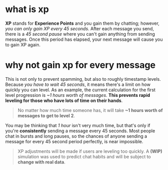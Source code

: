 # what is xp

**XP** stands for **Experience Points** and you gain them by chatting; however, _you can only gain XP every 45 seconds_. After each message you send, there is a _45 second pause_ where you can't gain anything from sending messages. Once this period has elapsed, your next message will cause you to gain XP again.

# why not gain xp for every message

This is not only to prevent spamming, but also to roughly timestamp levels. Because _you have to wait 45 seconds_, it means there's a limit on how quickly you can level. As an example, the current calculation for the first level progression is _~1 hours worth of messages_. **This prevents rapid leveling for those who have lots of time on their hands**.

> No matter how much time someone has, it will take **~1 hours worth of messages to get to level 2**.

You may be thinking that _1 hour_ isn't very much time, but that's only if you're **consistently** sending a message every 45 seconds. Most people chat in bursts and long pauses, so the chances of anyone sending a message for every 45 second period perfectly, is near impossible.

> XP adjustments will be made if users are leveling too quickly. A **(WIP)** simulation was used to predict chat habits and will be subject to **change with real data**.